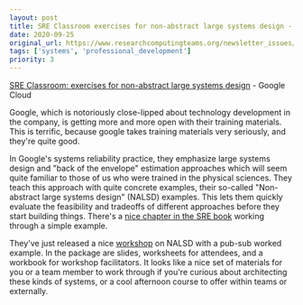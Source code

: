 ```yaml
---
layout: post
title: SRE Classroom exercises for non-abstract large systems design - Google Cloud
date: 2020-09-25
original_url: https://www.researchcomputingteams.org/newsletter_issues/0043
tags: ['systems', 'professional_development']
priority: 3
---
```


<!-- markdownlint-disable MD033 -->
<!-- markdownlint-disable MD041 -->
<!-- markdownlint-disable MD049 -->

[SRE Classroom: exercises for non-abstract large systems design](https://cloud.google.com/blog/products/devops-sre/join-sre-classroom-nalsd-workshops) - Google Cloud

Google, which is notoriously close-lipped about technology development in the company, is getting more and more open with their training materials. This is terrific, because google takes training materials very seriously, and they're quite good.

In Google's systems reliability practice, they emphasize large systems design and "back of the envelope" estimation approaches which will seem quite familiar to those of us who were trained in the physical sciences. They teach this approach with quite concrete examples, their so-called "Non-abstract large systems design" (NALSD) examples. This lets them quickly evaluate the feasibility and tradeoffs of different approaches before they start building things. There's a [nice chapter in the SRE book](https://landing.google.com/sre/workbook/chapters/non-abstract-design/) working through a simple example.

They've just released a nice [workshop](https://landing.google.com/sre/resources/practicesandprocesses/sre-classroom/) on NALSD with a pub-sub worked example. In the package are slides, worksheets for attendees, and a workbook for workshop facilitators. It looks like a nice set of materials for you or a team member to work through if you're curious about architecting these kinds of systems, or a cool afternoon course to offer within teams or externally.